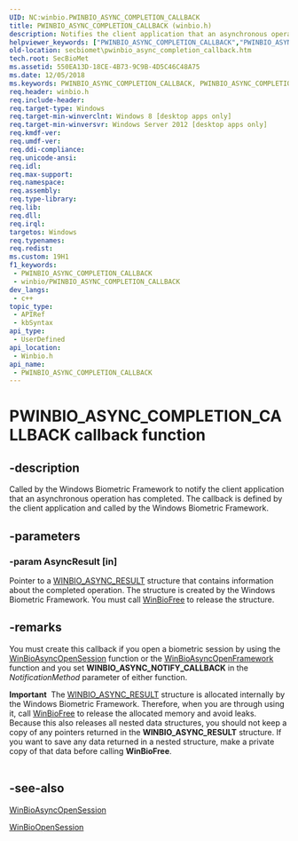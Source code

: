 ```yaml
---
UID: NC:winbio.PWINBIO_ASYNC_COMPLETION_CALLBACK
title: PWINBIO_ASYNC_COMPLETION_CALLBACK (winbio.h)
description: Notifies the client application that an asynchronous operation started by using WinBioAsyncOpenSession or WinBioAsyncOpenFramework has completed.
helpviewer_keywords: ["PWINBIO_ASYNC_COMPLETION_CALLBACK","PWINBIO_ASYNC_COMPLETION_CALLBACK function","PWINBIO_ASYNC_COMPLETION_CALLBACK function pointer [Windows Biometric Framework API]","secbiomet.pwinbio_async_completion_callback","winbio/PWINBIO_ASYNC_COMPLETION_CALLBACK"]
old-location: secbiomet\pwinbio_async_completion_callback.htm
tech.root: SecBioMet
ms.assetid: 550EA13D-18CE-4B73-9C9B-4D5C46C48A75
ms.date: 12/05/2018
ms.keywords: PWINBIO_ASYNC_COMPLETION_CALLBACK, PWINBIO_ASYNC_COMPLETION_CALLBACK function, PWINBIO_ASYNC_COMPLETION_CALLBACK function pointer [Windows Biometric Framework API], secbiomet.pwinbio_async_completion_callback, winbio/PWINBIO_ASYNC_COMPLETION_CALLBACK
req.header: winbio.h
req.include-header: 
req.target-type: Windows
req.target-min-winverclnt: Windows 8 [desktop apps only]
req.target-min-winversvr: Windows Server 2012 [desktop apps only]
req.kmdf-ver: 
req.umdf-ver: 
req.ddi-compliance: 
req.unicode-ansi: 
req.idl: 
req.max-support: 
req.namespace: 
req.assembly: 
req.type-library: 
req.lib: 
req.dll: 
req.irql: 
targetos: Windows
req.typenames: 
req.redist: 
ms.custom: 19H1
f1_keywords:
 - PWINBIO_ASYNC_COMPLETION_CALLBACK
 - winbio/PWINBIO_ASYNC_COMPLETION_CALLBACK
dev_langs:
 - c++
topic_type:
 - APIRef
 - kbSyntax
api_type:
 - UserDefined
api_location:
 - Winbio.h
api_name:
 - PWINBIO_ASYNC_COMPLETION_CALLBACK
---
```


# PWINBIO_ASYNC_COMPLETION_CALLBACK callback function


## -description

Called by the Windows Biometric Framework to notify the client application that an asynchronous operation has completed. The callback is defined by the client application and called by the Windows Biometric Framework.

## -parameters

### -param AsyncResult [in]

Pointer to a <a href="https://docs.microsoft.com/windows/desktop/api/winbio/ns-winbio-winbio_async_result">WINBIO_ASYNC_RESULT</a> structure that contains information about the completed operation. The structure is created by the Windows Biometric Framework. You must call <a href="https://docs.microsoft.com/windows/desktop/api/winbio/nf-winbio-winbiofree">WinBioFree</a> to release the structure.

## -remarks

You must create this callback if you open a biometric session by using the <a href="https://docs.microsoft.com/windows/desktop/api/winbio/nf-winbio-winbioasyncopensession">WinBioAsyncOpenSession</a> function or the <a href="https://docs.microsoft.com/windows/desktop/api/winbio/nf-winbio-winbioasyncopenframework">WinBioAsyncOpenFramework</a> function and you set  <b>WINBIO_ASYNC_NOTIFY_CALLBACK</b> in the <i>NotificationMethod</i> parameter of either function.

<div class="alert"><b>Important</b>  The <a href="https://docs.microsoft.com/windows/desktop/api/winbio/ns-winbio-winbio_async_result">WINBIO_ASYNC_RESULT</a> structure is allocated internally by the Windows Biometric Framework. Therefore, when you are through using it, call <a href="https://docs.microsoft.com/windows/desktop/api/winbio/nf-winbio-winbiofree">WinBioFree</a> to release the allocated memory and avoid leaks. Because this also releases all nested data structures, you should not keep a copy of any pointers returned in the <b>WINBIO_ASYNC_RESULT</b> structure. If you want to save any data returned in a nested structure, make a private copy of that data before calling <b>WinBioFree</b>.</div>
<div> </div>

## -see-also

<a href="https://docs.microsoft.com/windows/desktop/api/winbio/nf-winbio-winbioasyncopensession">WinBioAsyncOpenSession</a>



<a href="https://docs.microsoft.com/windows/desktop/api/winbio/nf-winbio-winbioopensession">WinBioOpenSession</a>

